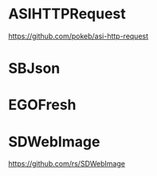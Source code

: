 # ASIHTTPRequest

https://github.com/pokeb/asi-http-request

# SBJson

# EGOFresh

# SDWebImage

https://github.com/rs/SDWebImage
